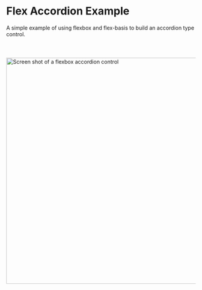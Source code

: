 # Flex Accordion Example

A simple example of using flexbox and flex-basis to build an accordion type control.



<img src="/images/work-flex-accordion/flex-accordion.png" alt="Screen shot of a flexbox accordion control" style="width: 600px; margin: 40px 0">
